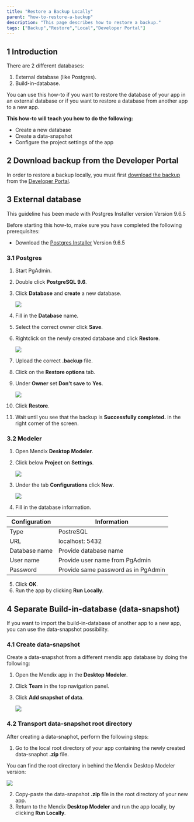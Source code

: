 ```yaml
---
title: "Restore a Backup Locally"
parent: "how-to-restore-a-backup"
description: "This page describes how to restore a backup."
tags: ["Backup","Restore","Local","Developer Portal"]
---
```


## 1 Introduction

There are 2 different databases:
1. External database (like Postgres).
2. Build-in-database.

You can use this how-to if you want to restore the database of your app in an external database or if you want to restore a database from another app to a new app.

**This how-to will teach you how to do the following:**

* Create a new database
* Create a data-snapshot
* Configure the project settings of the app

## 2 Download backup from the Developer Portal

In order to restore a backup locally, you must first [download the backup](how-to-download-a-backup) from the [Developer Portal](http://home.mendix.com).

## 3 External database

This guideline has been made with Postgres Installer version Version 9.6.5

Before starting this how-to, make sure you have completed the following prerequisites:

* Download the [Postgres Installer](https://www.postgresql.org/download/windows/) Version 9.6.5

### 3.1 Postgres

1. Start PgAdmin.
2. Double click **PostgreSQL 9.6**.
3. Click **Database** and **create** a new database.  

    ![](attachments/postgres/add-database.png)

4. Fill in the **Database** name.
5. Select the correct owner click **Save**.
6. Rightclick on the newly created database and click **Restore**. 

    ![](attachments/postgres/restore-database.png)

7. Upload the correct **.backup** file.
8. Click on the **Restore options** tab.
9. Under **Owner** set **Don’t save** to **Yes**.

    ![](attachments/postgres/restore-options.png)

10. Click **Restore**.
11.	Wait until you see that the backup is **Successfully completed.** in the right corner of the screen.  

### 3.2 Modeler

1. Open Mendix **Desktop Modeler**. 
2. Click below **Project** on **Settings**.

    ![](attachments/modeler/modeler-settings.png)

3. Under the tab **Configurations** click **New**.

   ![](attachments/modeler/add-configuration.png)

4. Fill in the database information. 

Configuration | Information
---- | ---
Type | PostreSQL
URL | localhost: 5432
Database name | Provide database name
User name | Provide user name from PgAdmin
Password | Provide same password as in PgAdmin

5. Click **OK**.
6. Run the app by clicking **Run Locally**.

## 4 Separate Build-in-database (data-snapshot)

If you want to import the build-in-database of another app to a new app, you can use the data-snapshot possibility.

### 4.1 Create data-snapshot

Create a data-snapshot from a different mendix app database by doing the following:

1. Open the Mendix app in the **Desktop Modeler**.
2. Click **Team** in the top navigation panel.
3. Click **Add snapshot of data**.

    ![](attachments/modeler/add-snapshot.png)

### 4.2 Transport data-snapshot root directory

After creating a data-snaphot, perform the following steps:

1. Go to the local root directory of your app containing the newly created data-snaphot **.zip** file.

You can find the root directory in behind the Mendix Desktop Modeler version:

   ![](attachments/modeler/root-directory.png)

2. Copy-paste the data-snapshot **.zip** file in the root directory of your new app.
3. Return to the Mendix **Desktop Modeler** and run the app locally, by clicking **Run Locally**.
